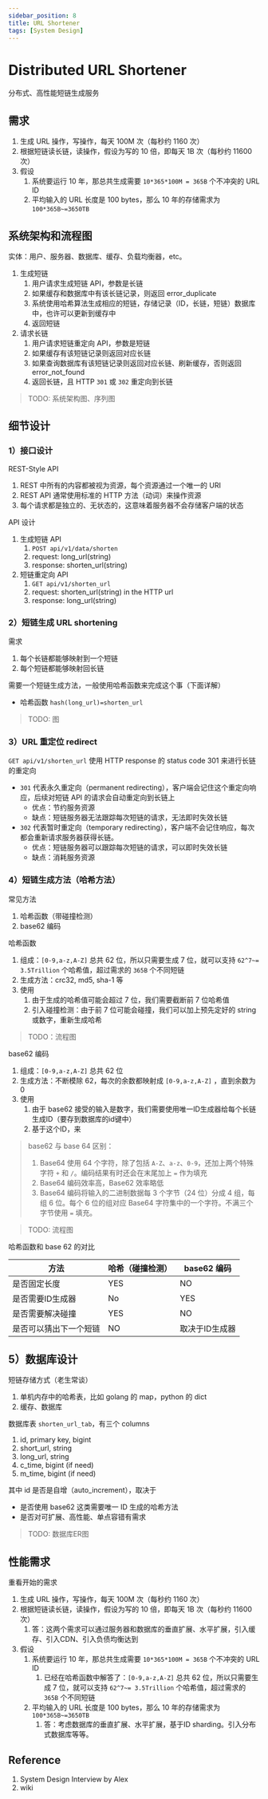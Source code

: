 ```yaml
---
sidebar_position: 8
title: URL Shortener
tags: [System Design]
---
```


# Distributed URL Shortener

分布式、高性能短链生成服务

## 需求

1. 生成 URL 操作，写操作，每天 100M 次（每秒约 1160 次）
2. 根据短链读长链，读操作，假设为写的 10 倍，即每天  1B 次（每秒约 11600 次）
3. 假设
   1. 系统要运行 10 年，那总共生成需要 `10*365*100M = 365B` 个不冲突的 URL ID 
   2. 平均输入的 URL 长度是 100 bytes，那么 10 年的存储需求为 `100*365B~=3650TB`

## 系统架构和流程图

实体：用户、服务器、数据库、缓存、负载均衡器，etc。

1. 生成短链
   1. 用户请求生成短链 API，参数是长链
   2. 如果缓存和数据库中有该长链记录，则返回 error_duplicate
   3. 系统使用哈希算法生成相应的短链，存储记录（ID，长链，短链）数据库中，也许可以更新到缓存中
   4. 返回短链
2. 请求长链
   1. 用户请求短链重定向 API，参数是短链
   2. 如果缓存有该短链记录则返回对应长链
   3. 如果查询数据库有该短链记录则返回对应长链、刷新缓存，否则返回 error_not_found
   4. 返回长链，且 HTTP `301` 或 `302` 重定向到长链

> TODO: 系统架构图、序列图

## 细节设计

### 1）接口设计

REST-Style API

1. REST 中所有的内容都被视为资源，每个资源通过一个唯一的 URI
2. REST API 通常使用标准的 HTTP 方法（动词）来操作资源
3. 每个请求都是独立的、无状态的，这意味着服务器不会存储客户端的状态

API 设计

1. 生成短链 API
   1. `POST api/v1/data/shorten`
   2. request: long_url(string)
   3. response: shorten_url(string)
2. 短链重定向 API
   1. `GET api/v1/shorten_url`
   2. request: shorten_url(string) in the HTTP url
   3. response: long_url(string)

### 2）短链生成 URL shortening

需求

1. 每个长链都能够映射到一个短链
2. 每个短链都能够映射回长链

需要一个短链生成方法，一般使用哈希函数来完成这个事（下面详解）

- 哈希函数 `hash(long_url)=shorten_url`

> TODO: 图

### 3）URL 重定位 redirect

``GET api/v1/shorten_url`` 使用 HTTP response 的 status code 301 来进行长链的重定向

- `301` 代表永久重定向（permanent redirecting），客户端会记住这个重定向响应，后续对短链 API 的请求会自动重定向到长链上
  - 优点：节约服务资源
  - 缺点：短链服务器无法跟踪每次短链的请求，无法即时失效长链
- `302` 代表暂时重定向（temporary redirecting），客户端不会记住响应，每次都会重新请求服务器获得长链。
  - 优点：短链服务器可以跟踪每次短链的请求，可以即时失效长链
  - 缺点：消耗服务资源

### 4）短链生成方法（哈希方法）

常见方法

1. 哈希函数（带碰撞检测）
1. base62 编码

哈希函数

1. 组成：`[0-9,a-z,A-Z]` 总共 62 位，所以只需要生成 7 位，就可以支持 `62^7~= 3.5Trillion` 个哈希值，超过需求的 `365B` 个不同短链
2. 生成方法：crc32, md5, sha-1 等
3. 使用
   1. 由于生成的哈希值可能会超过 7 位，我们需要截断前 7 位哈希值
   2. 引入碰撞检测：由于前 7 位可能会碰撞，我们可以加上预先定好的 string 或数字，重新生成哈希

> TODO：流程图

base62 编码

1. 组成：`[0-9,a-z,A-Z]` 总共 62 位
2. 生成方法：不断模除 62，每次的余数都映射成 `[0-9,a-z,A-Z]` ，直到余数为 0
3. 使用
   1. 由于 base62 接受的输入是数字，我们需要使用唯一ID生成器给每个长链生成ID（要存到数据库的id键中）
   2. 基于这个ID，来

> base62 与 base 64 区别：
>
> 1. Base64 使用 64 个字符，除了包括 `A-Z`、`a-z`、`0-9`，还加上两个特殊字符 `+` 和 `/`。编码结果有时还会在末尾加上 `=` 作为填充
> 2. Base64 编码效率高，Base62 效率略低
> 3. Base64 编码将输入的二进制数据每 3 个字节（24 位）分成 4 组，每组 6 位。每个 6 位的组对应 Base64 字符集中的一个字符。不满三个字节使用 `=` 填充。

> TODO: 流程图

哈希函数和 base 62 的对比

| 方法                   | 哈希（碰撞检测） | base62 编码    |
| ---------------------- | ---------------- | -------------- |
| 是否固定长度           | YES              | NO             |
| 是否需要ID生成器       | No               | YES            |
| 是否需要解决碰撞       | YES              | NO             |
| 是否可以猜出下一个短链 | NO               | 取决于ID生成器 |

## 5）数据库设计

短链存储方式（老生常谈）

1. 单机内存中的哈希表，比如 golang 的 map，python 的 dict
2. 缓存、数据库

数据库表 `shorten_url_tab`，有三个 columns

1. id, primary key, bigint
2. short_url, string
3. long_url, string
4. c_time, bigint (if need)
5. m_time, bigint (if need)

其中 id 是否是自增（auto_increment），取决于

- 是否使用 base62 这类需要唯一 ID 生成的哈希方法
- 是否对可扩展、高性能、单点容错有需求

> TODO: 数据库ER图

## 性能需求

重看开始的需求

1. 生成 URL 操作，写操作，每天 100M 次（每秒约 1160 次）
2. 根据短链读长链，读操作，假设为写的 10 倍，即每天  1B 次（每秒约 11600 次）
   1. 答：这两个需求可以通过服务器和数据库的垂直扩展、水平扩展，引入缓存、引入CDN、引入负债均衡达到
3. 假设
   1. 系统要运行 10 年，那总共生成需要 `10*365*100M = 365B` 个不冲突的 URL ID
      1. 已经在哈希函数中解答了：`[0-9,a-z,A-Z]` 总共 62 位，所以只需要生成 7 位，就可以支持 `62^7~= 3.5Trillion` 个哈希值，超过需求的 `365B` 个不同短链
   2. 平均输入的 URL 长度是 100 bytes，那么 10 年的存储需求为 `100*365B~=3650TB`
      1. 答：考虑数据库的垂直扩展、水平扩展，基于ID sharding。引入分布式数据库等等。

## Reference

1. System Design Interview by Alex
1. wiki
